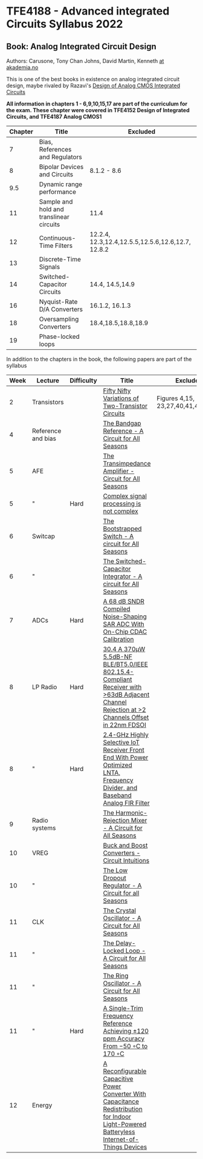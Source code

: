 
# TFE4188 - Advanced integrated Circuits Syllabus 2022

## Book: Analog Integrated Circuit Design
Authors: Carusone, Tony Chan Johns, David Martin, Kenneth [at akademia.no](https://www.akademika.no/analog-integrated-circuit-design/carusone-tony-chan/johns-david/martin-kenneth/9781118092330)

This is one of the best books in
existence on analog integrated circuit design, maybe rivaled by Razavi's [Design of Analog CMOS Integrated Circuits](https://www.amazon.com/Design-Analog-CMOS-Integrated-Circuits/dp/0072380322)

**All information in chapters 1 - 6,9,10,15,17 are part of the curriculum for the
exam. These chapter were covered in TFE4152 Design of Integrated Circuits, and
TFE4187 Analog CMOS1**

| Chapter | Title                                    | Excluded                                          |
|---------|------------------------------------------|---------------------------------------------------|
| 7       | Bias, References and Regulators          |                                                   |
| 8       | Bipolar Devices and Circuits             | 8.1.2 - 8.6                                       |
| 9.5     | Dynamic range performance                |                                                   |
| 11      | Sample and hold and translinear circuits | 11.4                                              |
| 12      | Continuous-Time Filters                  | 12.2.4, 12.3,12.4,12.5.5,12.5.6,12.6,12.7, 12.8.2 |
| 13      | Discrete-Time Signals                    |                                                   |
| 14      | Switched-Capacitor Circuits              | 14.4, 14.5,14.9                                   |
| 16      | Nyquist-Rate D/A Converters              | 16.1.2, 16.1.3                                    |
| 18      | Oversampling Converters                  | 18.4,18.5,18.8,18.9                               |
| 19      | Phase-locked loops                       |                                                   |

In addition to the chapters in the book, the following papers are part of the
syllabus

| Week | Lecture              | Difficulty | Title                                                                                                                                                                                       | Excluded                           |
|------|----------------------|------------|---------------------------------------------------------------------------------------------------------------------------------------------------------------------------------------------|------------------------------------|
| 2    | Transistors        |            | [Fifty Nifty Variations of Two-Transistor Circuits](https://ieeexplore.ieee.org/document/9523464)                                                                                           | Figures 4,15, 23,27,40,41,46,49,50 |
| 4    | Reference and bias |            | [The Bandgap Reference - A Circuit for All Seasons](https://ieeexplore.ieee.org/document/7559954)                                                                                           |                                    |
| 5    | AFE                |            | [The Transimpedance Amplifier - Circuit for All Seasons](https://ieeexplore.ieee.org/document/8635350)                                                                                      |                                    |
| 5    | "                     | Hard       | [Complex signal processing is not complex](https://ieeexplore.ieee.org/document/1333231)                                                                                                    |                                    |
| 6    | Switcap            |            | [The Bootstrapped Switch - A circuit for All Seasons](https://ieeexplore.ieee.org/document/7258484)                                                                                         |                                    |
| 6    | "                     |            | [The Switched-Capacitor Integrator - A circuit for All Seasons](https://ieeexplore.ieee.org/document/7829485)                                                                               |                                    |
| 7    | ADCs               | Hard       | [A 68 dB SNDR Compiled Noise-Shaping SAR ADC With On-Chip CDAC Calibration](https://ieeexplore.ieee.org/document/9056925)                                                                   |                                    |
| 8    | LP Radio           | Hard       | [30.4 A 370µW 5.5dB-NF BLE/BT5.0/IEEE 802.15.4-Compliant Receiver with >63dB Adjacent Channel Rejection at >2 Channels Offset in 22nm FDSOI](https://ieeexplore.ieee.org/document/9062973)  |                                    |
| 8    | "                     | Hard       | [2.4-GHz Highly Selective IoT Receiver Front End With Power Optimized LNTA, Frequency Divider, and Baseband Analog FIR Filter](https://ieeexplore.ieee.org/document/9239319)                |                                    |
| 9    | Radio systems      |            | [The Harmonic-Rejection Mixer - A Circuit for All Seasons](https://ieeexplore.ieee.org/document/8536535)                                                                                    |                                    |
| 10   | VREG               |            | [Buck and Boost Converters - Circuit Intuitions](https://ieeexplore.ieee.org/document/9622191)                                                                                              |                                    |
| 10   | "                     |            | [The Low Dropout Regulator - A Circuit for all Seasons](https://ieeexplore.ieee.org/document/8741287)                                                                                       |                                    |
| 11   | CLK               |            | [The Crystal Oscillator - A Circuit for All Seasons](https://ieeexplore.ieee.org/document/7954123)                                                                                          |                                    |
| 11   | "                     |            | [The Delay-Locked Loop - A Circuit for All Seasons ](https://ieeexplore.ieee.org/document/8447468)                                                                                          |                                    |
| 11   | "                     |            | [The Ring Oscillator - A Circuit for All Seasons ](https://ieeexplore.ieee.org/document/8901474)                                                                                            |                                    |
| 11   | "                     | Hard       | [A Single-Trim Frequency Reference Achieving ±120 ppm Accuracy From −50 ◦C to 170 ◦C](https://ieeexplore.ieee.org/document/9477289)                                                         |                                    |
| 12   | Energy            |            | [A Reconfigurable Capacitive Power Converter With Capacitance Redistribution for Indoor Light-Powered Batteryless Internet-of-Things Devices](https://ieeexplore.ieee.org/document/9423810) |                                    |
